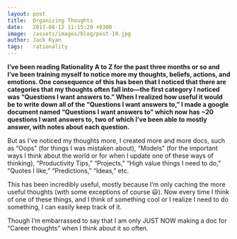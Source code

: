 ```yaml
---
layout: post
title:  Organizing Thoughts
date:   2017-08-12 11:15:20 +0300
image:  /assets/images/blog/post-10.jpg
author: Jack Ryan
tags:   rationality
---
```


**I’ve been reading Rationality A to Z for the past three months or so and I’ve been training myself to notice more my thoughts, beliefs, actions, and emotions. One consequence of this has been that I noticed that there are categories that my thoughts often fall into—the first category I noticed was “Questions I want answers to.” When I realized how useful it would be to write down all of the “Questions I want answers to,” I made a google document named “Questions I want answers to” which now has ~20 questions I want answers to, two of which I’ve been able to mostly answer, with notes about each question.**

But as I’ve noticed my thoughts more, I created more and more docs, such as “Oops” (for things I was mistaken about), “Models” (for the important ways I think about the world or for when I update one of these ways of thinking), “Productivity Tips,” “Projects,” “High value things I need to do,” “Quotes I like,” “Predictions,” “Ideas,”  etc.

This has been incredibly useful, mostly because I’m only caching the more useful thoughts (with some exceptions of course 😃). Now every time I think of one of these things, and I think of something cool or I realize I need to do something, I can easily keep track of it. 

Though I’m embarrassed to say that I am only JUST NOW making a doc for “Career thoughts” when I think about it so often.